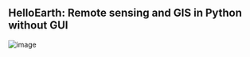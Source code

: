 ## HelloEarth: Remote sensing and GIS in Python without GUI 

![image](https://user-images.githubusercontent.com/61631082/176338010-1f9458ce-c7ec-4d08-b022-7d352fbc6a75.png)

